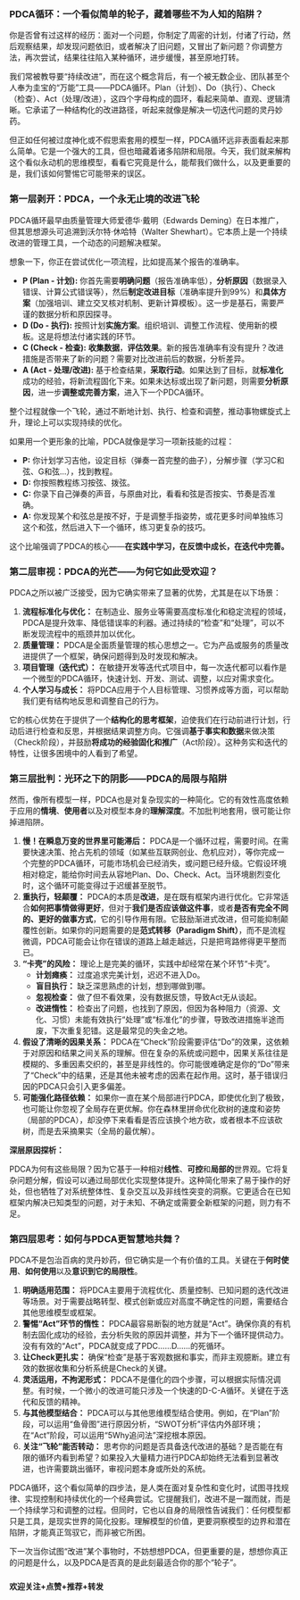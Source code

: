 ### PDCA循环：一个看似简单的轮子，藏着哪些不为人知的陷阱？

你是否曾有过这样的经历：面对一个问题，你制定了周密的计划，付诸了行动，然后观察结果，却发现问题依旧，或者解决了旧问题，又冒出了新问题？你调整方法，再次尝试，结果往往陷入某种循环，进步缓慢，甚至原地打转。

我们常被教导要“持续改进”，而在这个概念背后，有一个被无数企业、团队甚至个人奉为圭宝的“万能”工具——PDCA循环。Plan（计划）、Do（执行）、Check（检查）、Act（处理/改进），这四个字母构成的圆环，看起来简单、直观、逻辑清晰。它承诺了一种结构化的改进路径，听起来就像是解决一切迭代问题的灵丹妙药。

但正如任何被过度神化或不假思索套用的模型一样，PDCA循环远非表面看起来那么简单。它是一个强大的工具，但也暗藏着诸多陷阱和局限。今天，我们就来解构这个看似永动机的思维模型，看看它究竟是什么，能帮我们做什么，以及更重要的是，我们该如何警惕它可能带来的误区。

### **第一层剥开：PDCA，一个永无止境的改进飞轮**

PDCA循环最早由质量管理大师爱德华·戴明（Edwards Deming）在日本推广，但其思想源头可追溯到沃尔特·休哈特（Walter Shewhart）。它本质上是一个持续改进的管理工具，一个动态的问题解决框架。

想象一下，你正在尝试优化一项流程，比如提高某个报告的准确率。

* **P (Plan - 计划):** 你首先需要**明确问题**（报告准确率低），**分析原因**（数据录入错误、计算公式错误等），然后**制定改进目标**（准确率提升到99%）和**具体方案**（加强培训、建立交叉核对机制、更新计算模板）。这一步是基石，需要严谨的数据分析和原因探寻。
* **D (Do - 执行):** 按照计划**实施方案**。组织培训、调整工作流程、使用新的模板。这是将想法付诸实践的环节。
* **C (Check - 检查):** **收集数据**，**评估效果**。新的报告准确率有没有提升？改进措施是否带来了新的问题？需要对比改进前后的数据，分析差异。
* **A (Act - 处理/改进):** 基于检查结果，**采取行动**。如果达到了目标，就**标准化**成功的经验，将新流程固化下来。如果未达标或出现了新问题，则需要**分析原因**，进一步**调整或完善方案**，进入下一个PDCA循环。

整个过程就像一个飞轮，通过不断地计划、执行、检查和调整，推动事物螺旋式上升，理论上可以实现持续的优化。

如果用一个更形象的比喻，PDCA就像是学习一项新技能的过程：

* **P:** 你计划学习吉他，设定目标（弹奏一首完整的曲子），分解步骤（学习C和弦、G和弦...），找到教程。
* **D:** 你按照教程练习按弦、拨弦。
* **C:** 你录下自己弹奏的声音，与原曲对比，看看和弦是否按实、节奏是否准确。
* **A:** 你发现某个和弦总是按不好，于是调整手指姿势，或花更多时间单独练习这个和弦，然后进入下一个循环，练习更复杂的技巧。

这个比喻强调了PDCA的核心——**在实践中学习，在反馈中成长，在迭代中完善。**

### **第二层审视：PDCA的光芒——为何它如此受欢迎？**

PDCA之所以被广泛接受，因为它确实带来了显著的优势，尤其是在以下场景：

1.  **流程标准化与优化：** 在制造业、服务业等需要高度标准化和稳定流程的领域，PDCA是提升效率、降低错误率的利器。通过持续的“检查”和“处理”，可以不断发现流程中的瓶颈并加以优化。
2.  **质量管理：** PDCA是全面质量管理的核心思想之一。它为产品或服务的质量改进提供了一个框架，确保问题得到及时发现和解决。
3.  **项目管理（迭代式）：** 在敏捷开发等迭代式项目中，每一次迭代都可以看作是一个微型的PDCA循环，快速计划、开发、测试、调整，以应对需求变化。
4.  **个人学习与成长：** 将PDCA应用于个人目标管理、习惯养成等方面，可以帮助我们更有结构地反思和调整自己的行为。

它的核心优势在于提供了一个**结构化的思考框架**，迫使我们在行动前进行计划，行动后进行检查和反思，并根据结果调整方向。它强调**基于事实和数据**来做决策（Check阶段），并鼓励**将成功的经验固化和推广**（Act阶段）。这种务实和迭代的特性，让很多困境中的人看到了希望。

### **第三层批判：光环之下的阴影——PDCA的局限与陷阱**

然而，像所有模型一样，PDCA也是对复杂现实的一种简化。它的有效性高度依赖于应用的**情境**、**使用者**以及对模型本身的**理解深度**。不加批判地套用，很可能让你掉进陷阱。

1.  **慢！在瞬息万变的世界里可能滞后：** PDCA是一个循环过程，需要时间。在需要快速决策、抢占先机的领域（如某些互联网创业、危机应对），等你完成一个完整的PDCA循环，可能市场机会已经消失，或问题已经升级。它假设环境相对稳定，能给你时间去从容地Plan、Do、Check、Act。当环境剧烈变化时，这个循环可能变得过于迟缓甚至脱节。
2.  **重执行，轻颠覆：** PDCA的本质是**改进**，是在既有框架内进行优化。它非常适合**如何把事情做得更好**，但对于**我们是否应该做这件事**，或者**是否有完全不同的、更好的做事方式**，它的引导作用有限。它鼓励渐进式改进，但可能抑制颠覆性创新。如果你的问题需要的是**范式转移（Paradigm Shift）**，而不是流程微调，PDCA可能会让你在错误的道路上越走越远，只是把弯路修得更平整而已。
3.  **“卡壳”的风险：** 理论上是完美的循环，实践中却经常在某个环节“卡壳”。
    * **计划瘫痪：** 过度追求完美计划，迟迟不进入Do。
    * **盲目执行：** 缺乏深思熟虑的计划，想到哪做到哪。
    * **忽视检查：** 做了但不看效果，没有数据反馈，导致Act无从谈起。
    * **改进惰性：** 检查出了问题，也找到了原因，但因为各种阻力（资源、文化、习惯）未能有效执行“处理”或“标准化”的步骤，导致改进措施半途而废，下次重复犯错。这是最常见的失金之地。
4.  **假设了清晰的因果关系：** PDCA在“Check”阶段需要评估“Do”的效果，这依赖于对原因和结果之间关系的理解。但在复杂的系统或问题中，因果关系往往是模糊的、多重因素交织的，甚至是非线性的。你可能很难确定是你的“Do”带来了“Check”中的结果，还是其他未被考虑的因素在起作用。这时，基于错误归因的PDCA只会引入更多偏差。
5.  **可能强化路径依赖：** 如果你一直在某个局部进行PDCA，即使优化到了极致，也可能让你忽视了全局存在更优解。你在森林里拼命优化砍树的速度和姿势（局部的PDCA），却没停下来看看是否应该换个地方砍，或者根本不应该砍树，而是去采摘果实（全局的最优解）。

**深层原因探析：**

PDCA为何有这些局限？因为它基于一种相对**线性**、**可控**和**局部的**世界观。它将复杂问题分解，假设可以通过局部优化实现整体提升。这种简化带来了易于操作的好处，但也牺牲了对系统整体性、复杂交互以及非线性突变的洞察。它更适合在已知框架内解决已知类型的问题，对于未知、不确定或需要全新框架的问题，则力有不足。

### **第四层思考：如何与PDCA更智慧地共舞？**

PDCA不是包治百病的灵丹妙药，但它确实是一个有价值的工具。关键在于**何时使用**、**如何使用**以及**意识到它的局限性**。

1.  **明确适用范围：** 将PDCA主要用于流程优化、质量控制、已知问题的迭代改进等场景。对于需要战略转型、模式创新或应对高度不确定性的问题，需要结合其他思维模型或框架。
2.  **警惕“Act”环节的惰性：** PDCA最容易断裂的地方就是“Act”。确保你真的有机制去固化成功的经验，去分析失败的原因并调整，并为下一个循环提供动力。没有有效的“Act”，PDCA就变成了PDC……D……的死循环。
3.  **让Check更扎实：** 确保“检查”是基于客观数据和事实，而非主观臆断。建立有效的数据收集和分析系统是Check的关键。
4.  **灵活运用，不拘泥形式：** PDCA不是僵化的四个步骤，可以根据实际情况调整。有时候，一个微小的改进可能只涉及一个快速的D-C-A循环。关键在于迭代和反馈的精神。
5.  **与其他模型结合：** PDCA可以与其他思维模型结合使用。例如，在“Plan”阶段，可以运用“鱼骨图”进行原因分析，“SWOT分析”评估内外部环境；在“Act”阶段，可以运用“5Why追问法”深挖根本原因。
6.  **关注“飞轮”能否转动：** 思考你的问题是否具备迭代改进的基础？是否能在有限的循环内看到希望？如果投入大量精力进行PDCA却始终无法看到显著改进，也许需要跳出循环，审视问题本身或所处的系统。

PDCA循环，这个看似简单的四步法，是人类在面对复杂性和变化时，试图寻找规律、实现控制和持续优化的一个经典尝试。它提醒我们，改进不是一蹴而就，而是一个持续学习和调整的过程。但同时，它也以自身的局限性告诫我们：任何模型都只是工具，是现实世界的简化投影。理解模型的价值，更要洞察模型的边界和潜在陷阱，才能真正驾驭它，而非被它所困。

下一次当你试图“改进”某个事物时，不妨想想PDCA，但更重要的是，想想你真正的问题是什么，以及PDCA是否真的是此刻最适合你的那个“轮子”。

###

**欢迎关注+点赞+推荐+转发**
